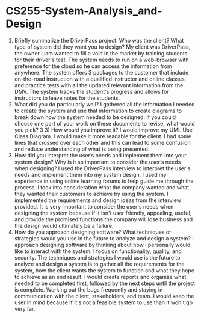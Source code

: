 # CS255-System-Analysis_and-Design
1) Briefly summarize the DriverPass project. Who was the client? What type of system did they want you to design?
My client was DriverPass, the owner Liam wanted to fill a void in the market by training students for their driver's test. The system needs to run on a web-browser with preference for the cloud so he can access the information from anywhere. The system offers 3 packages to the customer that include on-the-road instruction with a qualified instructor and online classes and practice tests with all the updated relevant information from the DMV. The system tracks the student's progress and allows for instructors to leave notes for the students.  
2) What did you do particularly well?
I gathered all the information I needed to create the system and use that information to create diagrams to break down how the system needed to be designed. 
If you could choose one part of your work on these documents to revise, what would you pick? 3 3) How would you improve it?
I would improve my UML Use Class Diagram. I would make it more readable for the client. I had some lines that crossed over each other and this can lead to some confusion and reduce understanding of what is being presented. 
4) How did you interpret the user’s needs and implement them into your system design? Why is it so important to consider the user’s needs when designing?
I used the DriverPass interview to interpret the user's needs and implement them into my system design. I used my experience in using online learning forums to help guide me through the process. I took into consideration what the company wanted and what they wanted their customers to achieve by using the system. I implemented the requirements and design ideas from the interview provided. It is very important to consider the user's needs when designing the system because if it isn't user friendly, appealing, useful, and provide the promised functions the company will lose business and the design would ultimately be a failure. 
5) How do you approach designing software? What techniques or strategies would you use in the future to analyze and design a system?
I approach designing software by thinking about how I personally would like to interact with the system. I focus on functionality, quality, and security. The techniques and strategies I would use is the future to analyze and design a system is to gather all the requirements for the system, how the client wants the system to function and what they hope to achieve as an end result. I would create reports and organize what needed to be completed first, followed by the next steps until the project is complete. Working out the bugs frequently and staying in communication with the client, stakeholders, and team. I would keep the user in mind because if it's not a feasible system to use than it won't go very far. 
